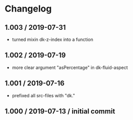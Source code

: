 # Changelog

## 1.003 / 2019-07-31
  - turned mixin dk-z-index into a function

## 1.002 / 2019-07-19
  - more clear argument "asPercentage" in dk-fluid-aspect

## 1.001 / 2019-07-16
  - prefixed all src-files with "dk."

## 1.000 / 2019-07-13 / initial commit
